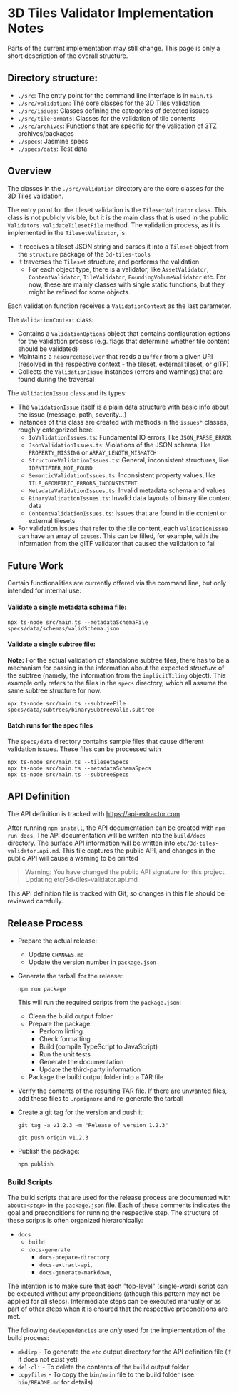 # 3D Tiles Validator Implementation Notes

Parts of the current implementation may still change. This page is only a short description of the overall structure.

## Directory structure:

- `./src`: The entry point for the command line interface is in `main.ts`
- `./src/validation`: The core classes for the 3D Tiles validation
- `./src/issues`: Classes defining the categories of detected issues
- `./src/tileFormats`: Classes for the validation of tile contents
- `./src/archives`: Functions that are specific for the validation of 3TZ archives/packages
- `./specs`: Jasmine specs
- `./specs/data`: Test data

## Overview

The classes in the `./src/validation` directory are the core classes for the 3D Tiles validation. 

The entry point for the tileset validation is the `TilesetValidator` class. This class is not publicly visible, but it is the main class that is used in the public `Validators.validateTilesetFile` method. The validation process, as it is implemented in the `TilesetValidator`, is:

- It receives a tileset JSON string and parses it into a `Tileset` object from the `structure` package of the `3d-tiles-tools`
- It traverses the `Tileset` structure, and performs the validation
  - For each object type, there is a validator, like `AssetValidator`, `ContentValidator`, `TileValidator`, `BoundingVolumeValidator` etc. For now, these are mainly classes with single static functions, but they might be refined for some objects.

Each validation function receives a `ValidationContext` as the last parameter. 

The `ValidationContext` class:

- Contains a `ValidationOptions` object that contains configuration options for the validation process (e.g. flags that determine whether tile content should be validated)
- Maintains a `ResourceResolver` that reads a `Buffer` from a given URI (resolved in the respective context - the tileset, external tileset, or glTF)
- Collects the `ValidationIssue` instances (errors and warnings) that are found during the traversal

The `ValidationIssue` class and its types:

- The `ValidationIssue` itself is a plain data structure with basic info about the issue (message, path, severity...)
- Instances of this class are created with methods in the `issues*` classes, roughly categorized here:
  - `IoValidationIssues.ts`: Fundamental IO errors, like `JSON_PARSE_ERROR`
  - `JsonValidationIssues.ts`: Violations of the JSON schema, like `PROPERTY_MISSING` or `ARRAY_LENGTH_MISMATCH`
  - `StructureValidationIssues.ts`: General, inconsistent structures, like `IDENTIFIER_NOT_FOUND` 
  - `SemanticValidationIssues.ts`: Inconsistent property values, like `TILE_GEOMETRIC_ERRORS_INCONSISTENT` 
  - `MetadataValidationIssues.ts`: Invalid metadata schema and values
  - `BinaryValidationIssues.ts`: Invalid data layouts of binary tile content data
  - `ContentValidationIssues.ts`: Issues that are found in tile content or external tilesets
- For validation issues that refer to the tile content, each `ValidationIssue` can have an array of `causes`. This can be filled, for example, with the information from the glTF validator that caused the validation to fail


## Future Work

Certain functionalities are currently offered via the command line, but only intended for internal use:

#### Validate a single metadata schema file:
```
npx ts-node src/main.ts --metadataSchemaFile specs/data/schemas/validSchema.json
```

#### Validate a single subtree file:

**Note:** For the actual validation of standalone subtree files, there has to be a mechanism for passing in the information about the expected _structure_ of the subtree (namely, the information from the `implicitTiling` object). This example only refers to the files in the `specs` directory, which all assume the same subtree structure for now.
```
npx ts-node src/main.ts --subtreeFile specs/data/subtrees/binarySubtreeValid.subtree
```

#### Batch runs for the spec files

The `specs/data` directory contains sample files that cause different validation issues. These files can be processed with
```
npx ts-node src/main.ts --tilesetSpecs
npx ts-node src/main.ts --metadataSchemaSpecs
npx ts-node src/main.ts --subtreeSpecs
```



## API Definition

The API definition is tracked with https://api-extractor.com

After running `npm install`, the API documentation can be created with `npm run docs`. The API documentation will be written into the `build/docs` directory. The surface API information will be written into `etc/3d-tiles-validator.api.md`. This file captures the public API, and changes in the public API will cause a warning to be printed

> Warning: You have changed the public API signature for this project. Updating etc/3d-tiles-validator.api.md

This API definition file is tracked with Git, so changes in this file should be reviewed carefully.


## Release Process

- Prepare the actual release:
  - Update `CHANGES.md`
  - Update the version number in `package.json`

- Generate the tarball for the release:  
  
  `npm run package` 

  This will run the required scripts from the `package.json`:
    - Clean the build output folder
    - Prepare the package: 
      - Perform linting
      - Check formatting
      - Build (compile TypeScript to JavaScript)
      - Run the unit tests
      - Generate the documentation
      - Update the third-party information
    - Package the build output folder into a TAR file

- Verify the contents of the resulting TAR file. If there are unwanted files, add these files to `.npmignore` and re-generate the tarball

- Create a git tag for the version and push it:
 
  `git tag -a v1.2.3 -m "Release of version 1.2.3"`
  
  `git push origin v1.2.3`

- Publish the package:
  
  `npm publish`


### Build Scripts

The build scripts that are used for the release process are documented with `about:`_`<step>`_ in the `package.json` file. Each of these comments indicates the goal and preconditions for running the respective step. The structure of these scripts is often organized hierarchically:

- `docs`
  - `build`
  - `docs-generate`
    - `docs-prepare-directory`
    - `docs-extract-api`,
    - `docs-generate-markdown`,

 The intention is to make sure that each "top-level" (single-word) script can be executed without any preconditions (athough this pattern may not be applied for all steps). Intermediate steps can be executed manually or as part of other steps when it is ensured that the respective preconditions are met.

The following `devDependencies` are *only* used for the implementation of the build process:

- `mkdirp` - To generate the `etc` output directory for the API definition file (if it does not exist yet)
- `del-cli` - To delete the contents of the `build` output folder
- `copyfiles` - To copy the `bin/main` file to the build folder (see `bin/README.md` for details)

